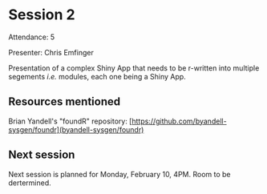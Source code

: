 # Session 2

Attendance: 5

Presenter: Chris Emfinger

Presentation of a complex Shiny App that needs to be r-written into multiple segements *i.e.* modules, each one being a Shiny App.

## Resources mentioned

Brian Yandell's "foundR" repository: [https://github.com/byandell-sysgen/foundr](byandell-sysgen/foundr)

## Next session

Next session is planned for Monday, February 10, 4PM. Room to be dertermined.
